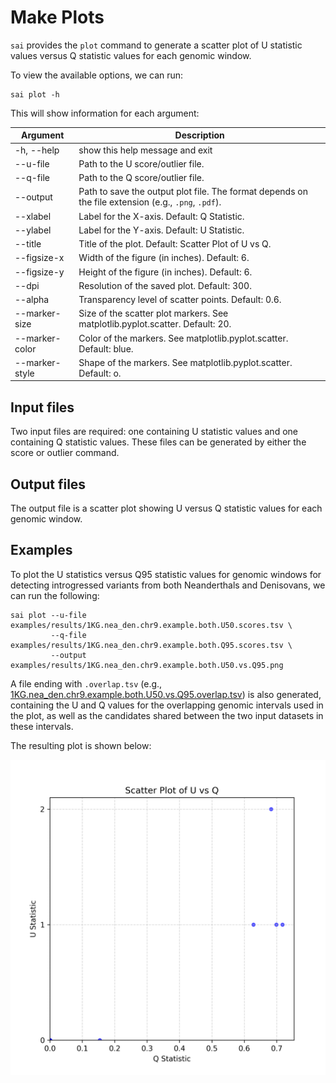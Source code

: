 # Make Plots

`sai` provides the `plot` command to generate a scatter plot of U statistic values versus Q statistic values for each genomic window.

To view the available options, we can run:

```
sai plot -h
```

This will show information for each argument:

| Argument | Description |
| - | - |
| -h, --help     |  show this help message and exit |
| --u-file       |  Path to the U score/outlier file. |
| --q-file       |  Path to the Q score/outlier file. |
| --output       |  Path to save the output plot file. The format depends on the file extension (e.g., `.png`, `.pdf`). |
| --xlabel       |  Label for the X-axis. Default: Q Statistic. |
| --ylabel       |  Label for the Y-axis. Default: U Statistic. |
| --title        |  Title of the plot. Default: Scatter Plot of U vs Q. |
| --figsize-x    |  Width of the figure (in inches). Default: 6. |
| --figsize-y    |  Height of the figure (in inches). Default: 6. |
| --dpi          |  Resolution of the saved plot. Default: 300. |
| --alpha        |  Transparency level of scatter points. Default: 0.6. |
| --marker-size  |  Size of the scatter plot markers. See matplotlib.pyplot.scatter. Default: 20. |
| --marker-color |  Color of the markers. See matplotlib.pyplot.scatter. Default: blue. |
| --marker-style |  Shape of the markers. See matplotlib.pyplot.scatter. Default: o. |

## Input files

Two input files are required: one containing U statistic values and one containing Q statistic values. These files can be generated by either the score or outlier command.

## Output files

The output file is a scatter plot showing U versus Q statistic values for each genomic window.

## Examples

To plot the U statistics versus Q95 statistic values for genomic windows for detecting introgressed variants from both Neanderthals and Denisovans, we can run the following:

```
sai plot --u-file examples/results/1KG.nea_den.chr9.example.both.U50.scores.tsv \
         --q-file examples/results/1KG.nea_den.chr9.example.both.Q95.scores.tsv \
         --output examples/results/1KG.nea_den.chr9.example.both.U50.vs.Q95.png
```

A file ending with `.overlap.tsv` (e.g., [1KG.nea_den.chr9.example.both.U50.vs.Q95.overlap.tsv](https://github.com/xin-huang/sai/blob/main/examples/results/1KG.nea_den.chr9.example.both.U50.vs.Q95.overlap.tsv)) is also generated, containing the U and Q values for the overlapping genomic intervals used in the plot, as well as the candidates shared between the two input datasets in these intervals.

The resulting plot is shown below:

![example](1KG.nea_den.chr9.example.both.U50.vs.Q95.png)
